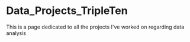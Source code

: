 # Data_Projects_TripleTen
This is a page dedicated to all the projects I've worked on regarding data analysis
